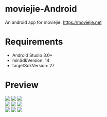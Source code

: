 # moviejie-Android

An android app for moviejie: https://moviejie.net

# Requirements

* Android Studio 3.0+
* minSdkVersion: 14
* targetSdkVersion: 27

# Preview

![](http://oo8lgm5bz.bkt.clouddn.com/2018-06-12-moviejie-android-preview-00.png?imageView2/2/w/288)
![](http://oo8lgm5bz.bkt.clouddn.com/2018-06-12-moviejie-android-preview-01.png?imageView2/2/w/288)
![](http://oo8lgm5bz.bkt.clouddn.com/2018-06-12-moviejie-android-preview-02.png?imageView2/2/w/288)
<br/>
![](http://oo8lgm5bz.bkt.clouddn.com/2018-06-12-moviejie-android-preview-03.png?imageView2/2/w/288)
![](http://oo8lgm5bz.bkt.clouddn.com/2018-06-12-moviejie-android-preview-04.png?imageView2/2/w/288)
![](http://oo8lgm5bz.bkt.clouddn.com/2018-06-12-moviejie-android-preview-05.png?imageView2/2/w/288)
<br/>
![](http://oo8lgm5bz.bkt.clouddn.com/2018-06-12-moviejie-android-preview-06.png?imageView2/2/w/288)
![](http://oo8lgm5bz.bkt.clouddn.com/2018-06-12-moviejie-android-preview-07.png?imageView2/2/w/288)
![](http://oo8lgm5bz.bkt.clouddn.com/2018-06-12-moviejie-android-preview-08.png?imageView2/2/w/288)
